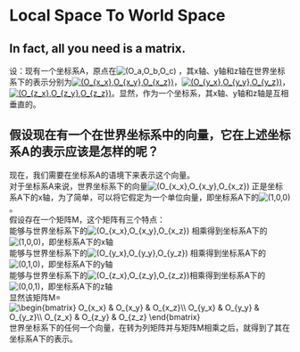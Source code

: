 # Local Space To World Space

## In fact, all you need is a matrix.
设：现有一个坐标系A，原点在<img src="https://latex.codecogs.com/gif.latex?(O_a,O_b,O_c)" title="(O_a,O_b,O_c)" /> ，其x轴、y轴和z轴在世界坐标系下的表示分别为<a href="https://www.codecogs.com/eqnedit.php?latex=(O_{x_x},O_{x_y},O_{x_z})" target="_blank"><img src="https://latex.codecogs.com/png.latex?(O_{x_x},O_{x_y},O_{x_z})" title="(O_{x_x},O_{x_y},O_{x_z})" /></a>，<a href="https://www.codecogs.com/eqnedit.php?latex=(O_{y_x},O_{y_y},O_{y_z})" target="_blank"><img src="https://latex.codecogs.com/png.latex?(O_{y_x},O_{y_y},O_{y_z})" title="(O_{y_x},O_{y_y},O_{y_z})" /></a>， <a href="https://www.codecogs.com/eqnedit.php?latex=(O_{z_x},O_{z_y},O_{z_z})" target="_blank"><img src="https://latex.codecogs.com/png.latex?(O_{z_x},O_{z_y},O_{z_z})" title="(O_{z_x},O_{z_y},O_{z_z})" /></a>。显然，作为一个坐标系，其x轴、y轴和z轴是互相垂直的。
## 假设现在有一个在世界坐标系中的向量，它在上述坐标系A的表示应该是怎样的呢？
现在，我们需要在坐标系A的语境下来表示这个向量。
<br>对于坐标系A来说，世界坐标系下的向量<img src="https://latex.codecogs.com/gif.latex?(O_{x_x},O_{x_y},O_{x_z})" title="(O_{x_x},O_{x_y},O_{x_z})" /> 正是坐标系A下的x轴，为了简单，可以将它假定为一个单位向量，即坐标系A下的<img src="https://latex.codecogs.com/gif.latex?(1,0,0)" title="(1,0,0)" />。
<br>假设存在一个矩阵M，这个矩阵有三个特点：
<br>能够与世界坐标系下的<img src="https://latex.codecogs.com/gif.latex?(O_{x_x},O_{x_y},O_{x_z})" title="(O_{x_x},O_{x_y},O_{x_z})" /> 相乘得到坐标系A下的<img src="https://latex.codecogs.com/gif.latex?(1,0,0)" title="(1,0,0)" />，即坐标系A下的x轴<br>
能够与世界坐标系下的<img src="https://latex.codecogs.com/gif.latex?(O_{y_x},O_{y_y},O_{y_z})" title="(O_{y_x},O_{y_y},O_{y_z})" /> 相乘得到坐标系A下的<img src="https://latex.codecogs.com/gif.latex?(0,1,0)" title="(0,1,0)" />，即坐标系A下的y轴<br>
能够与世界坐标系下的<img src="https://latex.codecogs.com/gif.latex?(O_{z_x},O_{z_y},O_{z_z})" title="(O_{z_x},O_{z_y},O_{z_z})" />相乘得到坐标系A下的<img src="https://latex.codecogs.com/gif.latex?(0,0,1)" title="(0,0,1)" />，即坐标系A下的z轴<br>
显然该矩阵M=<img src="https://latex.codecogs.com/gif.latex?\begin{bmatrix}&space;O_{x_x}&space;&&space;O_{x_y}&space;&&space;O_{x_z}\\&space;O_{y_x}&space;&&space;O_{y_y}&space;&&space;O_{y_z}\\&space;O_{z_x}&space;&&space;O_{z_y}&space;&&space;O_{z_z}&space;\end{bmatrix}" title="\begin{bmatrix} O_{x_x} & O_{x_y} & O_{x_z}\\ O_{y_x} & O_{y_y} & O_{y_z}\\ O_{z_x} & O_{z_y} & O_{z_z} \end{bmatrix}" />
<br>世界坐标系下的任何一个向量，在转为列矩阵并与矩阵M相乘之后，就得到了其在坐标系A下的表示。
